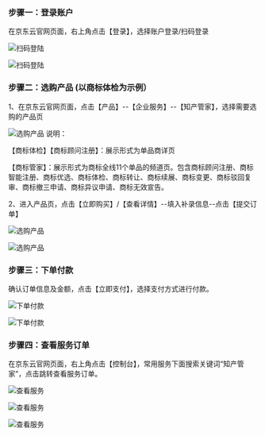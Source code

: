### 步骤一：登录账户
在京东云官网页面，右上角点击【登录】，选择账户登录/扫码登录

![扫码登陆](https://static-ftcms.jd.com/p/files/6364e0889eabc0def83aa33c.png)

![扫码登陆](https://static-ftcms.jd.com/p/files/6364e08d20ee4c675e53d834.png)


### 步骤二：选购产品 (以商标体检为示例）

1、在京东云官网页面，点击【产品】--【企业服务】--【知产管家】，选择需要选购的产品页

![选购产品](https://static-ftcms.jd.com/p/files/6364e10d9eabc0def83aa33e.png)
说明：

【商标体检】【商标顾问注册】：展示形式为单品商详页

【商标管家】：展示形式为商标全线11个单品的频道页。包含商标顾问注册、商标智能注册、商标优选、商标体检、商标转让、商标续展、商标变更、商标驳回复审、商标撤三申请、商标异议申请、商标无效宣告。

2、进入产品页，点击【立即购买】/【查看详情】--填入补录信息--点击【提交订单】

![选购产品](https://static-ftcms.jd.com/p/files/6364e1b320ee4c675e53d835.png)

![选购产品](https://static-ftcms.jd.com/p/files/6364e20520ee4c675e53d836.png)


### 步骤三：下单付款

确认订单信息及金额，点击【立即支付】，选择支付方式进行付款。

![下单付款](https://static-ftcms.jd.com/p/files/6364e2db9eabc0def83aa33f.png)

![下单付款](https://static-ftcms.jd.com/p/files/6364e2ed20ee4c675e53d837.png)


### 步骤四：查看服务订单

在京东云官网页面，右上角点击【控制台】，常用服务下面搜索关键词“知产管家”，点击跳转查看服务订单。

![查看服务](https://static-ftcms.jd.com/p/files/6364e4419eabc0def83aa340.png)

![查看服务](https://static-ftcms.jd.com/p/files/6364e4439eabc0def83aa341.png)

![查看服务](https://static-ftcms.jd.com/p/files/6364e44520ee4c675e53d838.png)
